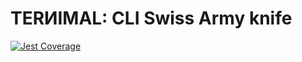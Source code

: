 # TERИIMAL: CLI Swiss Army knife

[![Jest Coverage](https://img.shields.io/badge/coverage-73.11%25-blue)](https://github.com/mflorence99/lintel/issues)

